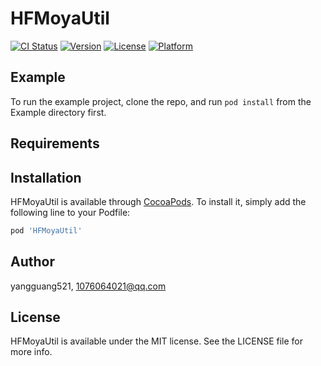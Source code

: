 # HFMoyaUtil

[![CI Status](https://img.shields.io/travis/yangguang521/HFMoyaUtil.svg?style=flat)](https://travis-ci.org/yangguang521/HFMoyaUtil)
[![Version](https://img.shields.io/cocoapods/v/HFMoyaUtil.svg?style=flat)](https://cocoapods.org/pods/HFMoyaUtil)
[![License](https://img.shields.io/cocoapods/l/HFMoyaUtil.svg?style=flat)](https://cocoapods.org/pods/HFMoyaUtil)
[![Platform](https://img.shields.io/cocoapods/p/HFMoyaUtil.svg?style=flat)](https://cocoapods.org/pods/HFMoyaUtil)

## Example

To run the example project, clone the repo, and run `pod install` from the Example directory first.

## Requirements

## Installation

HFMoyaUtil is available through [CocoaPods](https://cocoapods.org). To install
it, simply add the following line to your Podfile:

```ruby
pod 'HFMoyaUtil'
```

## Author

yangguang521, 1076064021@qq.com

## License

HFMoyaUtil is available under the MIT license. See the LICENSE file for more info.
